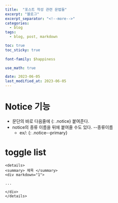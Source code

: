 ```yaml
---
title:  "포스트 작성 관련 문법들"
excerpt: "블로그"
excerpt_separator: "<!--more-->"
categories:
  - blog
tags:
  - blog, post, markdown

toc: true
toc_sticky: true
 
font-family: $happiness

use_math: true

date: 2023-06-05
last_modified_at: 2023-06-05
---
```



# Notice 기능
- 문단의 바로 다음줄에 {: .notice} 붙여준다.
- notice의 종류 이름을 뒤에 붙여줄 수도 있다. --종류이름
    - ex/: {: .notice--primary} 

# toggle list
```
<details>
<summary> 제목 </summary>
<div markdown="1">       

...

</div>
</details>
```